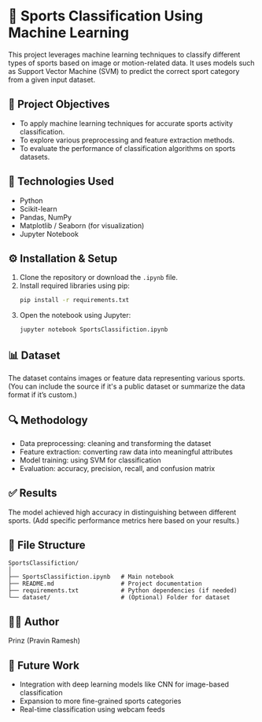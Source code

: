 
# 🏅 Sports Classification Using Machine Learning

This project leverages machine learning techniques to classify different types of sports based on image or motion-related data. It uses models such as Support Vector Machine (SVM) to predict the correct sport category from a given input dataset.

## 📌 Project Objectives
- To apply machine learning techniques for accurate sports activity classification.
- To explore various preprocessing and feature extraction methods.
- To evaluate the performance of classification algorithms on sports datasets.

## 🧠 Technologies Used
- Python
- Scikit-learn
- Pandas, NumPy
- Matplotlib / Seaborn (for visualization)
- Jupyter Notebook

## ⚙️ Installation & Setup
1. Clone the repository or download the `.ipynb` file.
2. Install required libraries using pip:
   ```bash
   pip install -r requirements.txt
   ```
3. Open the notebook using Jupyter:
   ```bash
   jupyter notebook SportsClassifiction.ipynb
   ```

## 📊 Dataset
The dataset contains images or feature data representing various sports. (You can include the source if it's a public dataset or summarize the data format if it’s custom.)

## 🔍 Methodology
- Data preprocessing: cleaning and transforming the dataset
- Feature extraction: converting raw data into meaningful attributes
- Model training: using SVM for classification
- Evaluation: accuracy, precision, recall, and confusion matrix

## ✅ Results
The model achieved high accuracy in distinguishing between different sports. (Add specific performance metrics here based on your results.)

## 📁 File Structure
```
SportsClassifiction/
│
├── SportsClassifiction.ipynb   # Main notebook
├── README.md                   # Project documentation
├── requirements.txt            # Python dependencies (if needed)
└── dataset/                    # (Optional) Folder for dataset
```

## 👨‍💻 Author
Prinz (Pravin Ramesh)

## 📌 Future Work
- Integration with deep learning models like CNN for image-based classification
- Expansion to more fine-grained sports categories
- Real-time classification using webcam feeds
